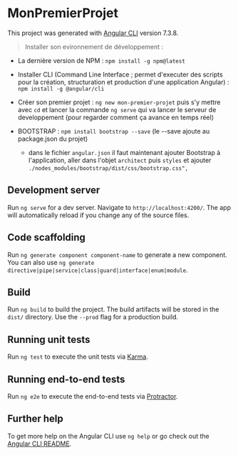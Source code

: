 # MonPremierProjet

This project was generated with [Angular CLI](https://github.com/angular/angular-cli) version 7.3.8.
>Installer son evironnement de développement : 
* La dernière version de NPM : `npm install -g npm@latest`
* Installer CLI (Command Line Interface ; permet d'executer des scripts pour la création, structuration et production d'une application Angular) : `npm install -g @angular/cli`
* Créer son premier projet : `ng new mon-premier-projet` puis s'y mettre avec `cd` et lancer la commande `ng serve` qui 
va lancer le serveur de developpement (pour regarder comment ça avance en temps réel)

* BOOTSTRAP : `npm install bootstrap --save` (le --save ajoute au package.json du projet)
  * dans le fichier `angular.json` il faut maintenant ajouter Bootstrap à l'application, aller dans l'objet `architect` puis `styles`
  et ajouter `./nodes_modules/bootstrap/dist/css/bootstrap.css",`


## Development server

Run `ng serve` for a dev server. Navigate to `http://localhost:4200/`. The app will automatically reload if you change any of the source files.

## Code scaffolding

Run `ng generate component component-name` to generate a new component. You can also use `ng generate directive|pipe|service|class|guard|interface|enum|module`.

## Build

Run `ng build` to build the project. The build artifacts will be stored in the `dist/` directory. Use the `--prod` flag for a production build.

## Running unit tests

Run `ng test` to execute the unit tests via [Karma](https://karma-runner.github.io).

## Running end-to-end tests

Run `ng e2e` to execute the end-to-end tests via [Protractor](http://www.protractortest.org/).

## Further help

To get more help on the Angular CLI use `ng help` or go check out the [Angular CLI README](https://github.com/angular/angular-cli/blob/master/README.md).
